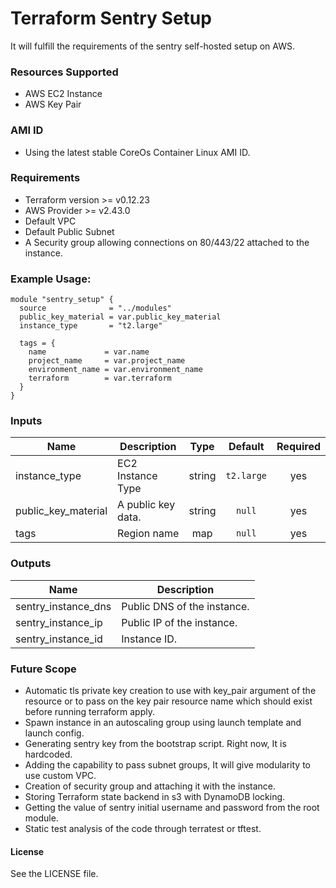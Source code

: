 # Terraform Sentry Setup

It will fulfill the requirements of the sentry self-hosted setup on AWS.

### Resources Supported

 - AWS EC2 Instance
 - AWS Key Pair

### AMI ID

- Using the latest stable CoreOs Container Linux AMI ID.

### Requirements

- Terraform version >= v0.12.23
- AWS Provider >= v2.43.0
- Default VPC 
- Default Public Subnet
- A Security group allowing connections on 80/443/22 attached to the instance.

### Example Usage:

```
module "sentry_setup" {
  source              = "../modules"
  public_key_material = var.public_key_material
  instance_type       = "t2.large"

  tags = {
    name             = var.name
    project_name     = var.project_name
    environment_name = var.environment_name
    terraform        = var.terraform
  }
}
```

### Inputs

| Name | Description | Type | Default | Required |
|------|-------------|:----:|:-----:|:-----:|
| instance_type | EC2 Instance Type | string | `t2.large` | yes |
| public_key_material | A public key data. | string | `null` | yes |
| tags | Region name | map | `null` | yes |

### Outputs

| Name | Description | 
|------|-------------|
| sentry_instance_dns | Public DNS of the instance. | 
| sentry_instance_ip | Public IP of the instance. | 
| sentry_instance_id | Instance ID. |

### Future Scope

- Automatic tls private key creation to use with key_pair argument of the resource or to pass on the key pair resource name which should exist before running terraform apply.
- Spawn instance in an autoscaling group using launch template and launch config.
- Generating sentry key from the bootstrap script. Right now, It is hardcoded.
- Adding the capability to pass subnet groups, It will give modularity to use custom VPC.
- Creation of security group and attaching it with the instance.
- Storing Terraform state backend in s3 with DynamoDB locking.
- Getting the value of sentry initial username and password from the root module.
- Static test analysis of the code through terratest or tftest.

#### License

See the LICENSE file.